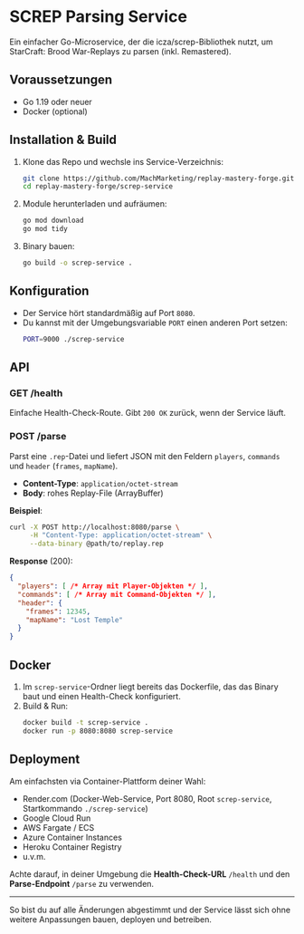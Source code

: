 
# SCREP Parsing Service

Ein einfacher Go-Microservice, der die icza/screp-Bibliothek nutzt, um StarCraft: Brood War-Replays zu parsen (inkl. Remastered).

## Voraussetzungen

- Go 1.19 oder neuer
- Docker (optional)

## Installation & Build

1. Klone das Repo und wechsle ins Service-Verzeichnis:
   ```bash
   git clone https://github.com/MachMarketing/replay-mastery-forge.git
   cd replay-mastery-forge/screp-service
   ```

2. Module herunterladen und aufräumen:
   ```bash
   go mod download
   go mod tidy
   ```

3. Binary bauen:
   ```bash
   go build -o screp-service .
   ```

## Konfiguration

- Der Service hört standardmäßig auf Port `8080`.  
- Du kannst mit der Umgebungsvariable `PORT` einen anderen Port setzen:
  ```bash
  PORT=9000 ./screp-service
  ```

## API

### GET /health

Einfache Health-Check-Route. Gibt `200 OK` zurück, wenn der Service läuft.

### POST /parse

Parst eine `.rep`-Datei und liefert JSON mit den Feldern `players`, `commands` und `header` (`frames`, `mapName`).

- **Content-Type**: `application/octet-stream`  
- **Body**: rohes Replay-File (ArrayBuffer)

**Beispiel**:
```bash
curl -X POST http://localhost:8080/parse \
     -H "Content-Type: application/octet-stream" \
     --data-binary @path/to/replay.rep
```

**Response** (200):
```json
{
  "players": [ /* Array mit Player-Objekten */ ],
  "commands": [ /* Array mit Command-Objekten */ ],
  "header": {
    "frames": 12345,
    "mapName": "Lost Temple"
  }
}
```

## Docker

1. Im `screp-service`-Ordner liegt bereits das Dockerfile, das das Binary baut und einen Health-Check konfiguriert.  
2. Build & Run:
   ```bash
   docker build -t screp-service .
   docker run -p 8080:8080 screp-service
   ```

## Deployment

Am einfachsten via Container-Plattform deiner Wahl:

- Render.com (Docker-Web-Service, Port 8080, Root `screp-service`, Startkommando `./screp-service`)
- Google Cloud Run
- AWS Fargate / ECS
- Azure Container Instances
- Heroku Container Registry  
- u.v.m.

Achte darauf, in deiner Umgebung die **Health-Check-URL** `/health` und den **Parse-Endpoint** `/parse` zu verwenden.

---

So bist du auf alle Änderungen abgestimmt und der Service lässt sich ohne weitere Anpassungen bauen, deployen und betreiben.
